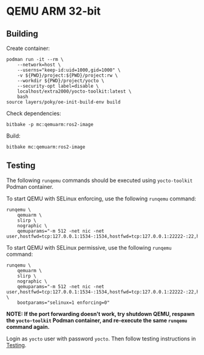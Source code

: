 # QEMU ARM 32-bit


## Building

Create container:
```
podman run -it --rm \
    --network=host \
    --userns="keep-id:uid=1000,gid=1000" \
    -v ${PWD}/project:${PWD}/project:rw \
    --workdir ${PWD}/project/yocto \
    --security-opt label=disable \
    localhost/extra2000/yocto-toolkit:latest \
    bash
source layers/poky/oe-init-build-env build
```

Check dependencies:
```
bitbake -p mc:qemuarm:ros2-image
```

Build:
```
bitbake mc:qemuarm:ros2-image
```


## Testing

The following `runqemu` commands should be executed using `yocto-toolkit` Podman container.

To start QEMU with SELinux enforcing, use the following `runqemu` command:
```
runqemu \
    qemuarm \
    slirp \
    nographic \
    qemuparams="-m 512 -net nic -net user,hostfwd=tcp:127.0.0.1:1534-:1534,hostfwd=tcp:127.0.0.1:22222-:22,hostfwd=tcp:127.0.0.1:2345-:2345"
```

To start QEMU with SELinux permissive, use the following `runqemu` command:
```
runqemu \
    qemuarm \
    slirp \
    nographic \
    qemuparams="-m 512 -net nic -net user,hostfwd=tcp:127.0.0.1:1534-:1534,hostfwd=tcp:127.0.0.1:22222-:22,hostfwd=tcp:127.0.0.1:2345-:2345" \
    bootparams="selinux=1 enforcing=0"
```

**NOTE: If the port forwarding doesn't work, try shutdown QEMU, respawn the `yocto-toolkit` Podman container, and re-execute the same `runqemu` command again.**

Login as `yocto` user with password `yocto`. Then follow testing instructions in [Testing](../common/testing.md).
